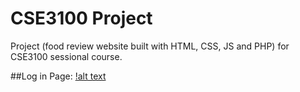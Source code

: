 # CSE3100 Project
Project (food review website built with  HTML, CSS, JS and PHP) for CSE3100 sessional course.

##Log in Page:
[!alt text](https://github.com/Y3454R/Foodbuzz/blob/main/screenshots/login.png)
